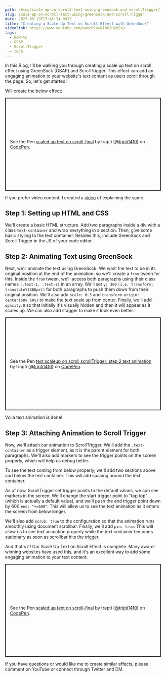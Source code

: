 ```yaml
---
path: /blog/scale-up-on-scroll-text-using-greensock-and-scrollTrigger/
slug: scale-up-on-scroll-text-using-greensock-and-scrollTrigger
date: 2023-03-19T17:46:24.033Z
title: "Creating a Scale Up Text on Scroll Effect with GreenSock"
videolink: https://www.youtube.com/watch?v=kl0GSH2mIsQ
tags:
  - how-to
  - GSAP
  - ScrollTrigger
  - tech
---
```


In this Blog, I'll be walking you through creating a scale up text on scroll effect using GreenSock (GSAP) and ScrollTrigger. This effect can add an engaging animation to your website's text content as users scroll through the page. So, let's get started!

Will create the below effect:

<p class="codepen" data-height="300" data-default-tab="result" data-slug-hash="NWBwgpE" data-user="tripti1410" style="height: 300px; box-sizing: border-box; display: flex; align-items: center; justify-content: center; border: 2px solid; margin: 1em 0; padding: 1em;">
  <span>See the Pen <a href="https://codepen.io/tripti1410/pen/NWBwgpE">
  scaled up text on scroll-final</a> by trapti (<a href="https://codepen.io/tripti1410">@tripti1410</a>)
  on <a href="https://codepen.io">CodePen</a>.</span>
</p>
<script async src="https://cpwebassets.codepen.io/assets/embed/ei.js"></script>

If you prefer video content, I created a [video](https://www.youtube.com/watch?v=kl0GSH2mIsQ) of explaining the same.

## Step 1: Setting up HTML and CSS

We'll create a basic HTML structure. Add two paragraphs inside a div with a class `text-container` and wrap everything in a section. Then, give some basic styling to the text container. Besides this, include GreenSock and Scroll Trigger in the JS of your code editor.

## Step 2: Animating Text using GreenSock

Next, we'll animate the text using GreenSock. We want the text to be in its original position at the end of the animation, so we'll create a `from` tween for this. Inside the `from` tween, we'll access both paragraphs using their class names `(.text-1, .text-2)` in an array. We'll set `y: 300`
`(i.e. transform: translateY(300px))` for both paragraphs to push them down from their original position. We'll also add `scale: 0.5` and `transform-origin: center(50% 50%)` to make the text scale up from center. Finally, we'll add `opacity:0` so that initially it's visually hidden and then it will appear as it scales up. We can also add stagger to make it look even better.

<p class="codepen" data-height="300" data-default-tab="js,result" data-slug-hash="wvxdRqr" data-user="tripti1410" style="height: 300px; box-sizing: border-box; display: flex; align-items: center; justify-content: center; border: 2px solid; margin: 1em 0; padding: 1em;">
  <span>See the Pen <a href="https://codepen.io/tripti1410/pen/wvxdRqr">
  text scaleup on scroll scrollTrigger: step 2 text animation</a> by trapti (<a href="https://codepen.io/tripti1410">@tripti1410</a>)
  on <a href="https://codepen.io">CodePen</a>.</span>
</p>
<script async src="https://cpwebassets.codepen.io/assets/embed/ei.js"></script>

Voila text animation is done!

## Step 3: Attaching Animation to Scroll Trigger

Now, we'll attach our animation to ScrollTrigger. We'll add the `.text-container` as a trigger element, as it is the parent element for both paragraphs. We'll also add markers to see the trigger points on the screen properly, which will help us debug better.

To see the text coming from below properly, we'll add two sections above and below the text container. This will add spacing around the text container.

As of now, ScrollTrigger set trigger points to the default values, we can see markers in the screen. We'll change the start trigger point to "top top" (which is actually a default value), and we'll push the end trigger point down by 600 `end: "+=600"`. This will allow us to see the text animation as it enters the screen from below longer.

We'll also add `scrub: true` to the configuration so that the animation runs smoothly using document scrollbar. Finally, we'll add `pin: true`. This will allow us to see text animation properly while the text container becomes stationary as soon as scrollbar hits the trigger.

And that's it! Our Scale Up Text on Scroll Effect is complete. Many award-winning websites have used this, and it's an excellent way to add some engaging animation to your text content.

<p class="codepen" data-height="300" data-default-tab="result" data-slug-hash="NWBwgpE" data-user="tripti1410" style="height: 300px; box-sizing: border-box; display: flex; align-items: center; justify-content: center; border: 2px solid; margin: 1em 0; padding: 1em;">
  <span>See the Pen <a href="https://codepen.io/tripti1410/pen/NWBwgpE">
  scaled up text on scroll-final</a> by trapti (<a href="https://codepen.io/tripti1410">@tripti1410</a>)
  on <a href="https://codepen.io">CodePen</a>.</span>
</p>
<script async src="https://cpwebassets.codepen.io/assets/embed/ei.js"></script>

If you have questions or would like me to create similar effects, please comment on YouTube or connect through Twitter and DM.
